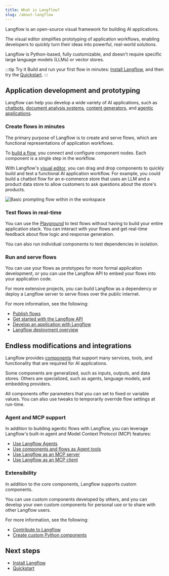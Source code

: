 ```yaml
---
title: What is Langflow?
slug: /about-langflow
---
```


Langflow is an open-source visual framework for building AI applications.

The visual editor simplifies prototyping of application workflows, enabling developers to quickly turn their ideas into powerful, real-world solutions.

Langflow is Python-based, fully customizable, and doesn't require specific large language models (LLMs) or vector stores.

:::tip Try it
Build and run your first flow in minutes: [Install Langflow](/get-started-installation), and then try the [Quickstart](/get-started-quickstart).
:::

## Application development and prototyping

Langflow can help you develop a wide variety of AI applications, such as [chatbots](/memory-chatbot), [document analysis systems](/document-qa), [content generators](/blog-writer), and [agentic applications](/simple-agent).

### Create flows in minutes

The primary purpose of Langflow is to create and serve flows, which are functional representations of application workflows.

To [build a flow](/concepts-flows), you connect and configure component nodes. Each component is a single step in the workflow.

With Langflow's [visual editor](/concepts-overview), you can drag and drop components to quickly build and test a functional AI application workflow.
For example, you could build a chatbot flow for an e-commerce store that uses an LLM and a product data store to allow customers to ask questions about the store's products.

![Basic prompting flow within in the workspace](/img/workspace-basic-prompting.png)

### Test flows in real-time

You can use the [Playground](/concepts-playground) to test flows without having to build your entire application stack.
You can interact with your flows and get real-time feedback about flow logic and response generation.

You can also run individual components to test dependencies in isolation.

### Run and serve flows

You can use your flows as prototypes for more formal application development, or you can use the Langflow API to embed your flows into your application code.

For more extensive projects, you can build Langflow as a dependency or deploy a Langflow server to serve flows over the public internet.

For more information, see the following:

* [Publish flows](/concepts-publish)
* [Get started with the Langflow API](/api-reference-api-examples)
* [Develop an application with Langflow](/develop-application)
* [Langflow deployment overview](/deployment-overview)

## Endless modifications and integrations

Langflow provides [components](/concepts-components) that support many services, tools, and functionality that are required for AI applications.

Some components are generalized, such as inputs, outputs, and data stores.
Others are specialized, such as agents, language models, and embedding providers.

All components offer parameters that you can set to fixed or variable values. You can also use tweaks to temporarily override flow settings at run-time.

### Agent and MCP support

In addition to building agentic flows with Langflow, you can leverage Langflow's built-in agent and Model Context Protocol (MCP) features:

* [Use Langflow Agents](/agents)
* [Use components and flows as Agent tools](/agents-tools)
* [Use Langflow as an MCP server](/mcp-server)
* [Use Langflow as an MCP client](/mcp-client)

### Extensibility

In addition to the core components, Langflow supports custom components.

You can use custom components developed by others, and you can develop your own custom components for personal use or to share with other Langflow users.

For more information, see the following:

* [Contribute to Langflow](/contributing-how-to-contribute)
* [Create custom Python components](/components-custom-components)

## Next steps

* [Install Langflow](/get-started-installation)
* [Quickstart](/get-started-quickstart)